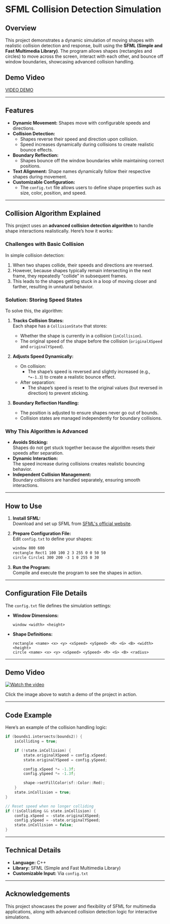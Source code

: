 
# SFML Collision Detection Simulation

## Overview
This project demonstrates a dynamic simulation of moving shapes with realistic collision detection and response, built using the **SFML (Simple and Fast Multimedia Library)**. The program allows shapes (rectangles and circles) to move across the screen, interact with each other, and bounce off window boundaries, showcasing advanced collision handling.


## Demo Video
[VIDEO DEMO](https://www.youtube.com/watch?v=rqzfr4WHKeI)

---

## Features
- **Dynamic Movement:** Shapes move with configurable speeds and directions.
- **Collision Detection:**
  - Shapes reverse their speed and direction upon collision.
  - Speed increases dynamically during collisions to create realistic bounce effects.
- **Boundary Reflection:**
  - Shapes bounce off the window boundaries while maintaining correct positions.
- **Text Alignment:** Shape names dynamically follow their respective shapes during movement.
- **Customizable Configuration:**
  - The `config.txt` file allows users to define shape properties such as size, color, position, and speed.

---

## Collision Algorithm Explained
This project uses an **advanced collision detection algorithm** to handle shape interactions realistically. Here’s how it works:

### Challenges with Basic Collision
In simple collision detection:
1. When two shapes collide, their speeds and directions are reversed.
2. However, because shapes typically remain intersecting in the next frame, they repeatedly "collide" in subsequent frames.
3. This leads to the shapes getting stuck in a loop of moving closer and farther, resulting in unnatural behavior.

### Solution: Storing Speed States
To solve this, the algorithm:
1. **Tracks Collision States:**  
   Each shape has a `CollisionState` that stores:
   - Whether the shape is currently in a collision (`inCollision`).
   - The original speed of the shape before the collision (`originalXSpeed` and `originalYSpeed`).

2. **Adjusts Speed Dynamically:**  
   - On collision:
     - The shape’s speed is reversed and slightly increased (e.g., `*=-1.3`) to create a realistic bounce effect.
   - After separation:
     - The shape’s speed is reset to the original values (but reversed in direction) to prevent sticking.

3. **Boundary Reflection Handling:**  
   - The position is adjusted to ensure shapes never go out of bounds.
   - Collision states are managed independently for boundary collisions.

### Why This Algorithm is Advanced
- **Avoids Sticking:**  
  Shapes do not get stuck together because the algorithm resets their speeds after separation.
- **Dynamic Interaction:**  
  The speed increase during collisions creates realistic bouncing behavior.
- **Independent Collision Management:**  
  Boundary collisions are handled separately, ensuring smooth interactions.

---

## How to Use
1. **Install SFML:**  
   Download and set up SFML from [SFML's official website](https://www.sfml-dev.org/).

2. **Prepare Configuration File:**  
   Edit `config.txt` to define your shapes:
   ```txt
   window 800 600
   rectangle Rect1 100 100 2 3 255 0 0 50 50
   circle Circle1 300 200 -3 1 0 255 0 30
   ```

3. **Run the Program:**  
   Compile and execute the program to see the shapes in action.

---

## Configuration File Details
The `config.txt` file defines the simulation settings:
- **Window Dimensions:**  
  ```
  window <width> <height>
  ```
- **Shape Definitions:**  
  ```
  rectangle <name> <x> <y> <xSpeed> <ySpeed> <R> <G> <B> <width> <height>
  circle <name> <x> <y> <xSpeed> <ySpeed> <R> <G> <B> <radius>
  ```

---

## Demo Video
[![Watch the video](https://img.youtube.com/vi/YourVideoID/0.jpg)](https://www.youtube.com/watch?v=YourVideoID)

Click the image above to watch a demo of the project in action.

---

## Code Example
Here’s an example of the collision handling logic:

```cpp
if (bounds1.intersects(bounds2)) {
    isColliding = true;

    if (!state.inCollision) {
        state.originalXSpeed = config.xSpeed;
        state.originalYSpeed = config.ySpeed;

        config.xSpeed *= -1.3f;
        config.ySpeed *= -1.3f;

        shape->setFillColor(sf::Color::Red);
    }
    state.inCollision = true;
}

// Reset speed when no longer colliding
if (!isColliding && state.inCollision) {
    config.xSpeed = -state.originalXSpeed;
    config.ySpeed = -state.originalYSpeed;
    state.inCollision = false;
}
```

---

## Technical Details
- **Language:** C++
- **Library:** SFML (Simple and Fast Multimedia Library)
- **Customizable Input:** Via `config.txt`

---

## Acknowledgements
This project showcases the power and flexibility of SFML for multimedia applications, along with advanced collision detection logic for interactive simulations.
